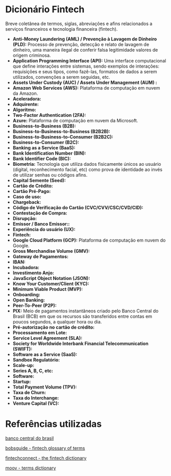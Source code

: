 # Dicionário Fintech

Breve coletânea de termos, siglas, abreviações e afins relacionados a serviços financeiros e tecnologia financeira (fintech).

- **Anti-Money Laundering (AML) / Prevenção à Lavagem de Dinheiro (PLD):** Processo de prevenção, detecção e relato de lavagem de dinheiro, uma maneira ilegal de conferir falsa legitimidade valores de origem criminosa.
- **Application Programming Interface (API):** Uma interface computacional que define interações entre sistemas, sendo exemplos de interações: requisições e seus tipos, como fazê-las, formatos de dados a serem utilizados, convenções a serem seguidas, etc.
- **Assets Under Custody (AUC) / Assets Under Management (AUM) :** 
- **Amazon Web Services (AWS):** Plataforma de computação em nuvem da Amazon.
- **Aceleradora:**
- **Adquirente:**
- **Algoritmo:**
- **Two-Factor Authentication (2FA):**
- **Azure:** Plataforma de computação em nuvem da Microsoft.
- **Business-to-Business (B2B):**
- **Business-to-Business-to-Business (B2B2B):**
- **Business-to-Business-to-Consumer (B2B2C):**
- **Business-to-Consumer (B2C):**
- **Banking as a Service (BaaS):**
- **Bank Identification Number (BIN):**
- **Bank Identifier Code (BIC):**
- **Biometria:** Tecnologia que utiliza dados fisicamente únicos ao usuário (digital, reconhecimento facial, etc) como prova de identidade ao invés de utilizar senhas ou códigos afins.
- **Capital Semente (Seed):**
- **Cartão de Crédito:**
- **Cartão Pré-Pago:**
- **Caso de uso:**
- **Chargeback:**
- **Código de Verificação do Cartão (CVC/CVV/CSC/CVD/CID):**
- **Contestação de Compra:**
- **Disrupção:**
- **Emissor / Banco Emissor::**
- **Experiência do usuário (UX):**
- **Fintech:**
- **Google Cloud Platform (GCP):** Plataforma de computação em nuvem do Google.
- **Gross Merchandise Volume (GMV):**
- **Gateway de Pagamentos:**
- **IBAN:**
- **Incubadora:**
- **Investimento Anjo:**
- **JavaScript Object Notation (JSON):**
- **Know Your Customer/Client (KYC):**
- **Minimum Viable Product (MVP):**
- **Onboarding:**
- **Open Banking:**
- **Peer-To-Peer (P2P):**
- **PIX:** Meio de pagamentos instantâneos criado pelo Banco Central do Brasil (BCB) em que os recursos são transferidos entre contas em poucos segundos, a qualquer hora ou dia.
- **Pré-autorização no cartão de crédito:**
- **Processamento em Lote:**
- **Service Level Agreement (SLA):**
- **Society for Worldwide Interbank Financial Telecommunication (SWIFT):**
- **Software as a Service (SaaS):**
- **Sandbox Regulatório:**
- **Scale-up:**
- **Series A, B, C, etc:**
- **Software:**
- **Startup:**
- **Total Payment Volume (TPV):**
- **Taxa de Churn:**
- **Taxa do Interchange:**
- **Venture Capital (VC):**

# Referências utilizadas

[banco central do brasil](https://www.bcb.gov.br/estabilidadefinanceira/pix)

[bobsguide - fintech glossary of terms](https://www.bobsguide.com/guide/news/2019/Jun/26/fintech-glossary-of-terms/)

[fintechconnect - the fintech dictionary](https://www.fintechconnect.com/paytech/articles/the-fintech-dictionary)

[moov - terms dictionary](https://github.com/moov-io/terms-dictionary)
